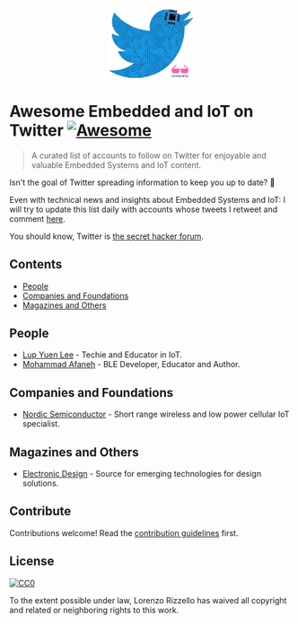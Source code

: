 <div align="center">
    <img width="30%" src="awesome_twt_embedded_iot_logo.png" alt="Awesome Embedded and IoT on Twitter Logo">
  <br />
</div>

# Awesome Embedded and IoT on Twitter [![Awesome](https://awesome.re/badge.svg)](https://awesome.re)

> A curated list of accounts to follow on Twitter for enjoyable and valuable Embedded Systems and IoT content.

Isn't the goal of Twitter spreading information to keep you up to date? :telescope:

Even with technical news and insights about Embedded Systems and IoT: I will try to update this list daily with accounts whose tweets I retweet and comment [here](https://twitter.com/iotwithit).

You should know, Twitter is [the secret hacker forum](https://www.youtube.com/watch?v=VCwiZ2dh17Q).


## Contents

- [People](#people)
- [Companies and Foundations](#companies-and-foundations)
- [Magazines and Others](#magazines-and-others)

## People

- [Lup Yuen Lee](https://twitter.com/MisterTechBlog) - Techie and Educator in IoT.
- [Mohammad Afaneh](https://twitter.com/m_afaneh) - BLE Developer, Educator and Author.

## Companies and Foundations

- [Nordic Semiconductor](https://twitter.com/NordicTweets) - Short range wireless and low power cellular IoT specialist.

## Magazines and Others

- [Electronic Design](https://twitter.com/ElectronicDesgn) - Source for emerging technologies for design solutions.

## Contribute

Contributions welcome! Read the [contribution guidelines](contributing.md) first.


## License

[![CC0](https://mirrors.creativecommons.org/presskit/buttons/88x31/svg/cc-zero.svg)](https://creativecommons.org/publicdomain/zero/1.0)

To the extent possible under law, Lorenzo Rizzello has waived all copyright and
related or neighboring rights to this work.
